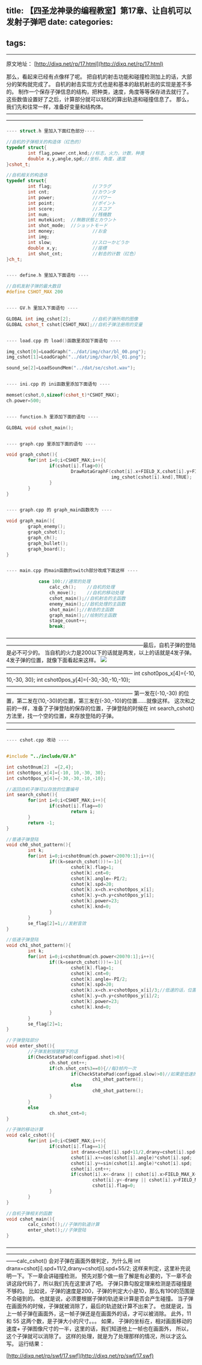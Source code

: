 title: 【四圣龙神录的编程教室】第17章、让自机可以发射子弹吧
date: 
categories:
- 
tags:
- 
---
原文地址：
[http://dixq.net/rp/17.html](http://dixq.net/rp/17.html)


那么，看起来已经有点像样了呢。
把自机的射击功能和碰撞检测加上的话，大部分的架构就完成了。
自机的射击实现方式也是和基本的敌机射击的实现是差不多的。
制作一个保存子弹信息的结构，把种类，速度，角度等等保存进去就行了。
这些数值设置好了之后，计算部分就可以轻松的算出轨道和碰撞信息了。
那么，我们先和往常一样，准备好变量和结构体。
——————————————————————————————————————————————————————————————


```cpp
---- struct.h 里加入下面红色部分----

//自机的子弹相关的构造体（红色的）
typedef struct{
        int flag,power,cnt,knd;//标志，火力，计数，种类
        double x,y,angle,spd;//坐标，角度，速度
}cshot_t;

//自机相关的构造体
typedef struct{
        int flag;               //フラグ
        int cnt;                //カウンタ
        int power;              //パワー
        int point;              //ポイント
        int score;              //スコア
        int num;                //残機数
        int mutekicnt;  //無敵状態とカウント
        int shot_mode;  //ショットモード
        int money;              //お金
        int img;
        int slow;               //スローかどうか
        double x,y;             //座標
        int shot_cnt;           //射击的计数（红色）
}ch_t;


---- define.h 里加入下面语句 ----

//自机发射子弹的最大数目
#define CSHOT_MAX 200


---- GV.h 里加入下面语句 ----

GLOBAL int img_cshot[2];        //自机子弹所用的图像
GLOBAL cshot_t cshot[CSHOT_MAX];//自机子弹注册用的变量


---- load.cpp 的 load()函数里添加下面语句 ----

img_cshot[0]=LoadGraph("../dat/img/char/bl_00.png");
img_cshot[1]=LoadGraph("../dat/img/char/bl_01.png");

sound_se[2]=LoadSoundMem("../dat/se/cshot.wav");


---- ini.cpp 的 ini函数里添加下面语句 ----

memset(cshot,0,sizeof(cshot_t)*CSHOT_MAX);
ch.power=500;


---- function.h 里添加下面的语句 ----

GLOBAL void cshot_main();


---- graph.cpp 里添加下面的语句 ----

void graph_cshot(){
        for(int i=0;i<CSHOT_MAX;i++){
                if(cshot[i].flag>0){
                        DrawRotaGraphF(cshot[i].x+FIELD_X,cshot[i].y+FIELD_Y,1,0,
                                       img_cshot[cshot[i].knd],TRUE);
                }
        }
}


---- graph.cpp 的 graph_main函数改为 ----

void graph_main(){
        graph_enemy();
        graph_cshot();
        graph_ch();
        graph_bullet();
        graph_board();
}


---- main.cpp 的main函数的switch部分改成下面这样 ----

            case 100://通常的处理
                calc_ch();    //自机的处理
                ch_move();    //自机的移动处理
                cshot_main();//自机射击的主函数
                enemy_main();//敌机处理的主函数
                shot_main();//射击的主函数
                graph_main();//绘制的主函数
                stage_count++;
                break;
```

——————————————————————————————————————————————————————————————最后，自机子弹的登陆是必不可少的。
当自机的火力是200以下的话就是两发，以上的话就是4发子弹。
4发子弹的位置，就像下面看起来这样。
![](http://dixq.net/rp/img/17/0.PNG)
————————————————————————————————————————————————————————————
int cshot0pos_x[4]={-10, 10,-30, 30};
int cshot0pos_y[4]={-30,-30,-10,-10};
————————————————————————————————————————————————————————————
第一发在(-10,-30) 的位置，第二发在(10,-30)的位置，第三发在(-30,-10)的位置……就像这样。
这次和之前的一样，准备了子弹登陆的保存的位置，子弹登陆的时候在
int search_cshot()
方法里，找一个空的位置，来存放登陆的子弹。
————————————————————————————————————————————————————————————————————


```cpp
---- cshot.cpp 改动 ----


#include "../include/GV.h"

int cshot0num[2]  ={2,4};
int cshot0pos_x[4]={-10, 10,-30, 30};
int cshot0pos_y[4]={-30,-30,-10,-10};

//返回自机子弹可以存放的位置编号
int search_cshot(){
        for(int i=0;i<CSHOT_MAX;i++){
                if(cshot[i].flag==0)
                        return i;
        }
        return -1;
}

//普通子弹登陆
void ch0_shot_pattern(){
        int k;
        for(int i=0;i<cshot0num[ch.power<200?0:1];i++){
                if((k=search_cshot())!=-1){
                        cshot[k].flag=1;
                        cshot[k].cnt=0;
                        cshot[k].angle=-PI/2;
                        cshot[k].spd=20;
                        cshot[k].x=ch.x+cshot0pos_x[i];
                        cshot[k].y=ch.y+cshot0pos_y[i];
                        cshot[k].power=23;
                        cshot[k].knd=0;
                }
        }
        se_flag[2]=1;//发射音效
}

//低速子弹登陆
void ch1_shot_pattern(){
        int k;
        for(int i=0;i<cshot0num[ch.power<200?0:1];i++){
                if((k=search_cshot())!=-1){
                        cshot[k].flag=1;
                        cshot[k].cnt=0;
                        cshot[k].angle=-PI/2;
                        cshot[k].spd=20;
                        cshot[k].x=ch.x+cshot0pos_x[i]/3;//低速的话，位置往中间靠
                        cshot[k].y=ch.y+cshot0pos_y[i]/2;
                        cshot[k].power=23;
                        cshot[k].knd=0;
                }
        }
        se_flag[2]=1;
}

//子弹登陆部分
void enter_shot(){
        //子弹发射按键按下的话
        if(CheckStatePad(configpad.shot)>0){
                ch.shot_cnt++;
                if(ch.shot_cnt%3==0){//每3帧内一次
                        if(CheckStatePad(configpad.slow)>0)//如果是低速的话
                                ch1_shot_pattern();
                        else
                                ch0_shot_pattern();
                }
        }
        else
                ch.shot_cnt=0;
}

//子弹的移动计算
void calc_cshot(){
        for(int i=0;i<CSHOT_MAX;i++){
                if(cshot[i].flag==1){
                        int dranx=cshot[i].spd+11/2,drany=cshot[i].spd+55/2;
                        cshot[i].x+=cos(cshot[i].angle)*cshot[i].spd;
                        cshot[i].y+=sin(cshot[i].angle)*cshot[i].spd;
                        cshot[i].cnt++;
                        if(cshot[i].x<-dranx || cshot[i].x>FIELD_MAX_X+dranx ||
                                cshot[i].y<-drany || cshot[i].y>FIELD_MAX_Y+drany)//已经在画面外的话
                                cshot[i].flag=0;
                }
        }
}

//自机子弹相关的函数
void cshot_main(){
        calc_cshot();//子弹的轨道计算
        enter_shot();//子弹登陆
}
```

——————————————————————————————————————————————————————————————————————————calc_cshot() 会对子弹在画面外做判定，为什么用
int dranx=cshot[i].spd+11/2,drany=cshot[i].spd+55/2;
这样来判定，这里补充说明一下。下一章会讲碰撞检测，
预先对那个做一些了解是有必要的，下一章不会讲这段代码了，所以我们先在这里讲了吧。
子弹只靠勾股定理来检测是否碰撞是不够的。
比如说，子弹的速度是200，子弹的判定大小是10，那么有190的范围是不会碰到的。
也就是说，必须要根据子弹的轨迹来计算是否会产生碰撞。
当子弹在画面外的时候，子弹就被消除了，最后的轨迹就计算不出来了。
也就是说，当上一帧子弹在画面外，这一帧子弹还是在画面外的话，才可以被消除。
此外，11 和 55 这两个数，是子弹大小的尺寸。。。
如果， 子弹的坐标在，相对画面移动的速度+ 子弹图像尺寸的一半，这里的话，我们知道他上一帧也在画面外，
所以，这个子弹就可以消除了。
这样的处理，就是为了处理那样的情况，所以才这么写。
运行结果：

[http://dixq.net/rp/swf/17.swf](http://dixq.net/rp/swf/17.swf)



